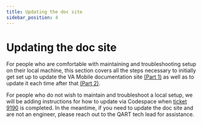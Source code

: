```yaml
---
title: Updating the doc site
sidebar_position: 4
---
```


# Updating the doc site
For people who are comfortable with maintaining and troubleshooting setup on their local machine, this section covers all the steps necessary to initially get set up to update the VA Mobile documentation site [(Part 1)](how%20to%20update.md) as well as to update it each time after that [(Part 2)](Gettingsetup.md).

For people who do not wish to maintain and troubleshoot a local setup, we will be adding instructions for how to update via Codespace when [ticket 9190](https://github.com/department-of-veterans-affairs/va-mobile-app/issues/9190) is completed.
In the meantime, if you need to update the doc site and are not an engineer, please reach out to the QART tech lead for assistance.